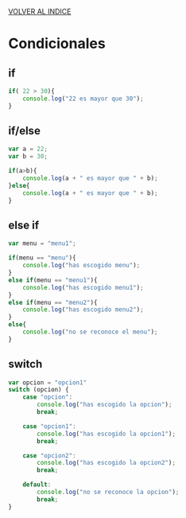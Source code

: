 [VOLVER AL INDICE](../../README.md)

# Condicionales

## if

```javascript
if( 22 > 30){
    console.log("22 es mayor que 30");
}
```

## if/else

```javascript
var a = 22;
var b = 30;

if(a>b){
    console.log(a + " es mayor que " + b);
}else{
    console.log(a + " es mayor que " + b);
}
```

## else if

```javascript
var menu = "menu1";

if(menu == "menu"){
    console.log("has escogido menu");
}
else if(menu == "menu1"){
    console.log("has escogido menu1");
}
else if(menu == "menu2"){
    console.log("has escogido menu2");
}
else{
    console.log("no se reconoce el menu");
}
```

## switch

```javascript
var opcion = "opcion1"
switch (opcion) {
    case "opcion":
        console.log("has escogido la opcion");
        break;

    case "opcion1":
        console.log("has escogido la opcion1");
        break;

    case "opcion2":
        console.log("has escogido la opcion2");
        break;

    default:
        console.log("no se reconoce la opcion");
        break;
}
```
